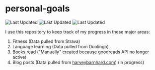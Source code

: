 # personal-goals
![Last Updated](https://img.shields.io/date/1626481631?color=FC4C02&label=Fitness%20Updated&logo=strava)
![Last Updated](https://img.shields.io/date/1626481631?color=7ac70c&label=Language%20Updated&logo=duolingo)
![Last Updated](https://img.shields.io/date/1626481631?color=e9e5cd&label=Books%20Updated&logo=goodreads)

I use this repository to keep track of my progress in these major areas:

1. Fitness (Data pulled from Strava)
2. Language learning (Data pulled from Duolingo)
3. Books read ("Manually" created because goodreads API no longer active)
4. Blog posts (Data pulled from [harveybarnhard.com](https://harveybarnhard.com)) (in progress)
